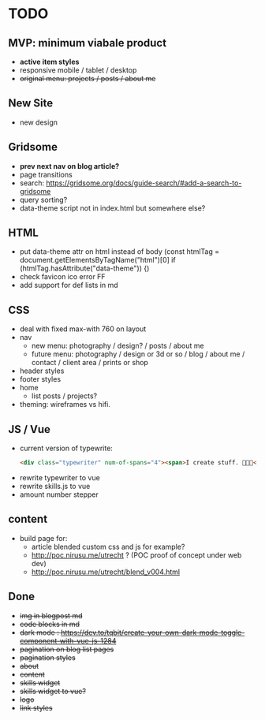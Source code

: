 # TODO

## MVP: minimum viabale product
- **active item styles**
- responsive mobile / tablet / desktop
- ~~original menu: projects / posts / about me~~

## New Site
- new design

## Gridsome
- **prev next nav on blog article?**
- page transitions
- search: https://gridsome.org/docs/guide-search/#add-a-search-to-gridsome
- query sorting?
- data-theme script not in index.html but somewhere else?

## HTML
- put data-theme attr on html instead of body 
  (const htmlTag = document.getElementsByTagName("html")[0]
  if (htmlTag.hasAttribute("data-theme")) {)
- check favicon ico error FF
- add support for def lists in md

## CSS
- deal with fixed max-with 760 on layout
- nav  
  - new menu: photography / design? / posts / about me
  - future menu: photography / design or 3d or so / blog / about me / contact / client area / prints or shop
- header styles
- footer styles
- home
  - list posts / projects?
- theming: wireframes vs hifi.

## JS / Vue
- current version of typewrite:
  ```html
  <div class="typewriter" num-of-spans="4"><span>I create stuff. 👨🏻‍💻</span><hr><span>Mostly with 1's and 0's. 🤓</span><hr><span>All your digital needs</span><hr><span>served from the ❤️ of Amsterdam</span></div>
  ```
- rewrite typewriter to vue
- rewrite skills.js to vue
- amount number stepper 

## content 
- build page for: 
  - article blended custom css and js for example?
  - http://poc.nirusu.me/utrecht ? (POC proof of concept under web dev)
  - http://poc.nirusu.me/utrecht/blend_v004.html

## Done
- ~~img in blogpost md~~
- ~~code blocks in md~~
- ~~dark mode : https://dev.to/tqbit/create-your-own-dark-mode-toggle-component-with-vue-js-1284~~
- ~~pagination on blog list pages~~
- ~~pagination styles~~
- ~~about~~
- ~~content~~
- ~~skills widget~~
- ~~skills widget to vue?~~
- ~~logo~~
- ~~link styles~~
